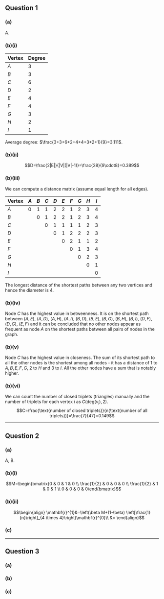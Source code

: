 ## Question 1
### (a)
A.
### (b)(i)
| Vertex | Degree |
| ------ | ------ |
| $A$    | $3$    |
| $B$    | $3$    |
| $C$    | $6$    |
| $D$    | $2$    |
| $E$    | $4$    |
| $F$    | $4$    |
| $G$    | $3$    |
| $H$    | $2$    |
| $I$    | $1$    |
Average degree: $\frac{3+3+6+2+4+4+3+2+1}{9}=3.111$.

### (b)(ii)
$$D=\frac{2|E|}{|V|(|V|-1)}=\frac{28}{9\cdot8}=0.389$$
### (b)(iii)
We can compute a distance matrix (assume equal length for all edges).

| Vertex | $A$ | $B$ | $C$ | $D$ | $E$ | $F$ | $G$ | $H$ | $I$ |
| ------ | --- | --- | --- | --- | --- | --- | --- | --- | --- |
| $A$    | 0   | 1   | 1   | 2   | 2   | 1   | 2   | 3   | 4   |
| $B$    |     | 0   | 1   | 2   | 2   | 1   | 2   | 3   | 4   |
| $C$    |     |     | 0   | 1   | 1   | 1   | 1   | 2   | 3   |
| $D$    |     |     |     | 0   | 1   | 2   | 2   | 2   | 3   |
| $E$    |     |     |     |     | 0   | 2   | 1   | 1   | 2   |
| $F$    |     |     |     |     |     | 0   | 1   | 3   | 4   |
| $G$    |     |     |     |     |     |     | 0   | 2   | 3   |
| $H$    |     |     |     |     |     |     |     | 0   | 1   |
| $I$    |     |     |     |     |     |     |     |     | 0   |
The longest distance of the shortest paths between any two vertices and hence the diameter is $4$.

### (b)(iv)
Node $C$ has the highest value in betweenness. It is on the shortest path between $(A, E)$, $(A,D)$, $(A,H)$, $(A,I)$, $(B,D)$, $(B,E)$, $(B,G)$, $(B,H)$, $(B,I)$, $(D,F)$, $(D,G)$, $(E,F)$ and it can be concluded that no other nodes appear as frequent as node $A$ on the shortest paths between all pairs of nodes in the graph.

### (b)(v)
Node $C$ has the highest value in closeness. The sum of its shortest path to all the other nodes is the shortest among all nodes - it has a distance of $1$ to $A, B, E, F, G$, $2$ to $H$ and $3$ to $I$. All the other nodes have a sum that is notably higher.

### (b)(vi)
We can count the number of closed triplets (triangles) manually and the number of triplets for each vertex $i$ as $C(\text{deg}(v_{i}),2)$.
$$C=\frac{\text{number of closed triplets}}{n(\text{number of all triplets})}=\frac{7}{47}=0.149$$

---
## Question 2
### (a)
A, B.
### (b)(i)
$$M=\begin{bmatrix}0 & 0 & 1 & 0  \\ \frac{1}{2} & 0 & 0 & 0  \\  \frac{1}{2} & 1 & 0 & 1 \\ 0 & 0 & 0 & 0\end{bmatrix}$$

### (b)(ii)
$$\begin{align}
\mathbf{r}^{1}&=\left(\beta M+(1-\beta) \left[\frac{1}{n}\right]_{4 \times 4}\right)\mathbf{r}^{0}\\
&= 
\end{align}$$

### (c)

---
## Question 3
### (a)
### (b)
### (c)